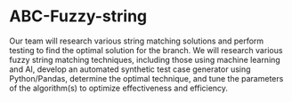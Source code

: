 # ABC-Fuzzy-string

Our team will research various string matching solutions and perform testing to find the optimal solution for the branch. We will research various fuzzy string matching techniques, including those using machine learning and AI, develop an automated synthetic test case generator using Python/Pandas, determine the optimal technique, and tune the parameters of the algorithm(s) to optimize effectiveness and efficiency.
